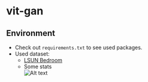 # vit-gan

## Environment

- Check out `requirements.txt` to see used packages.
- Used dataset:
  - [LSUN Bedroom](https://github.com/fyu/lsun?tab=readme-ov-file)
  - Some stats\
    ![Alt text](static/dataset_stats.png)

